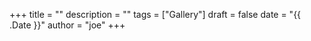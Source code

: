 +++
title = ""
description = ""
tags = ["Gallery"]
draft = false
date = "{{ .Date }}"
author = "joe"
+++
